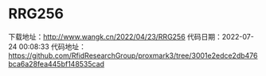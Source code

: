# RRG256
下载地址：http://www.wangk.cn/2022/04/23/RRG256
代码日期：2022-07-24 00:08:33
代码地址：https://github.com/RfidResearchGroup/proxmark3/tree/3001e2edce2db476bca6a28fea445bf148535cad
